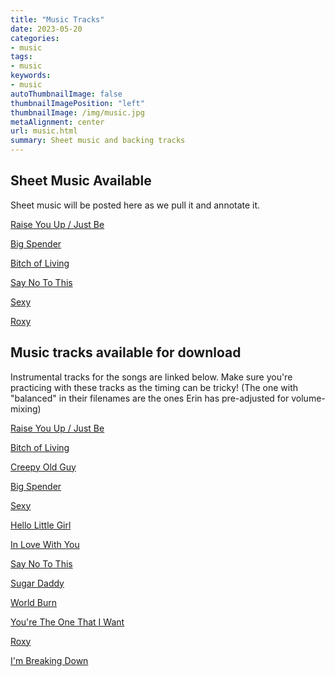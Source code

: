 ```yaml
---
title: "Music Tracks"
date: 2023-05-20
categories:
- music
tags:
- music
keywords:
- music
autoThumbnailImage: false
thumbnailImagePosition: "left"
thumbnailImage: /img/music.jpg
metaAlignment: center
url: music.html
summary: Sheet music and backing tracks
---
```


## Sheet Music Available

Sheet music will be posted here as we pull it and annotate it.

[Raise You Up / Just Be](../doc/RaiseYouUpJustBe.pdf)

[Big Spender](../doc/BigSpender.pdf)

[Bitch of Living](../doc/BitchOfLiving.pdf)

[Say No To This](../doc/SayNoToThis.pdf)

[Sexy](../doc/Sexy.pdf)

[Roxy](../doc/RoxyLyrics.pdf)

## Music tracks available for download

Instrumental tracks for the songs are linked below. Make sure you're practicing with these tracks as the timing can be tricky! (The one with "balanced" in their filenames are the ones Erin has pre-adjusted for volume-mixing)

[Raise You Up / Just Be](../music/raiseYouUpJustBe_balanced.mp3)

[Bitch of Living](../music/bitchOfLiving_balanced.mp3)

[Creepy Old Guy](../music/CreepyOldGuy_balanced.mp3)

[Big Spender](../music/bigSpender_balanced.mp3)

[Sexy](../music/sexy_balanced.mp3)

[Hello Little Girl](../music/helloLittleGirl_balanced.mp3)

[In Love With You](../music/inLoveWithYou_balanced.mp3)

[Say No To This](../music/sayNoToThis_balanced.mp3)

[Sugar Daddy](../music/sugarDaddy_balanced.mp3)

[World Burn](../music/worldBurn_balanced.mp3)

[You're The One That I Want](../music/youreTheOneIWant_balanced.mp3)

[Roxy](../music/roxie_balanced.mp3)

[I'm Breaking Down](../music/imBreakingDown_balanced.mp3)

